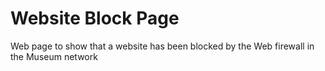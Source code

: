 # Website Block Page
Web page to show that a website has been blocked by the Web firewall in the Museum network